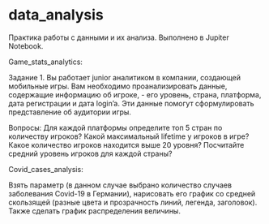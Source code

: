 # data_analysis

Практика работы с данными и их анализа. Выполнено в Jupiter Notebook.

Game_stats_analytics:

Задание 1. 
Вы работает junior аналитиком в компании, создающей мобильные игры. Вам необходимо проанализировать данные, содержащие информацию об игроке, - его уровень, страна, платформа, дата регистрации и дата login’a. Эти данные помогут сформулировать представление об аудитории игры. 
 
Вопросы:
Для каждой платформы определите топ 5 стран по количеству игроков? 
Какой максимальный lifetime у игроков в игре?
Какое количество игроков находится выше 20 уровня? 
Посчитайте средний уровень игроков для каждой страны?

Covid_cases_analysis:

Взять параметр (в данном случае выбрано количество случаев заболевания Covid-19 в Германии), нарисовать его график со средней скользящей (разные цвета и прозрачность линий, легенда, заголовок). Также сделать график распределения величины.
